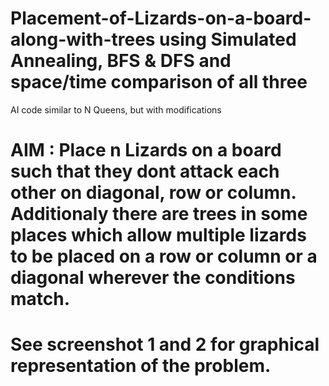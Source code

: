 # Placement-of-Lizards-on-a-board-along-with-trees using Simulated Annealing, BFS & DFS and space/time comparison of all three

AI code similar to N Queens, but with modifications

# AIM : Place n Lizards on a board such that they dont attack each other on diagonal, row or column. Additionaly there are trees in some places which allow multiple lizards to be placed on a row or column or a diagonal wherever the conditions match.

# See screenshot 1 and 2 for graphical representation of the problem.
